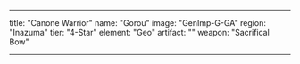 ---

title: "Canone Warrior"
name: "Gorou"
image: "GenImp-G-GA"
region: "Inazuma"
tier: "4-Star"
element: "Geo"
artifact: ""
weapon: "Sacrifical Bow"

---